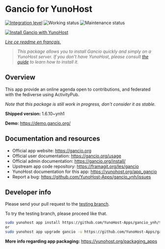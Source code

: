 <!--
N.B.: This README was automatically generated by https://github.com/YunoHost/apps/tree/master/tools/README-generator
It shall NOT be edited by hand.
-->

# Gancio for YunoHost

[![Integration level](https://dash.yunohost.org/integration/gancio.svg)](https://dash.yunohost.org/appci/app/gancio) ![Working status](https://ci-apps.yunohost.org/ci/badges/gancio.status.svg) ![Maintenance status](https://ci-apps.yunohost.org/ci/badges/gancio.maintain.svg)

[![Install Gancio with YunoHost](https://install-app.yunohost.org/install-with-yunohost.svg)](https://install-app.yunohost.org/?app=gancio)

*[Lire ce readme en français.](./README_fr.md)*

> *This package allows you to install Gancio quickly and simply on a YunoHost server.
If you don't have YunoHost, please consult [the guide](https://yunohost.org/#/install) to learn how to install it.*

## Overview

This app provide an online agenda open to contributions, and federated with the fediverse using ActivityPub.

*Note that this package is still work in progress, don't consider it as stable.*


**Shipped version:** 1.6.10~ynh1

**Demo:** https://demo.gancio.org/
## Documentation and resources

* Official app website: <https://gancio.org>
* Official user documentation: <https://gancio.org/usage>
* Official admin documentation: <https://gancio.org/install/>
* Upstream app code repository: <https://framagit.org/les/gancio>
* YunoHost documentation for this app: <https://yunohost.org/app_gancio>
* Report a bug: <https://github.com/YunoHost-Apps/gancio_ynh/issues>

## Developer info

Please send your pull request to the [testing branch](https://github.com/YunoHost-Apps/gancio_ynh/tree/testing).

To try the testing branch, please proceed like that.

``` bash
sudo yunohost app install https://github.com/YunoHost-Apps/gancio_ynh/tree/testing --debug
or
sudo yunohost app upgrade gancio -u https://github.com/YunoHost-Apps/gancio_ynh/tree/testing --debug
```

**More info regarding app packaging:** <https://yunohost.org/packaging_apps>
